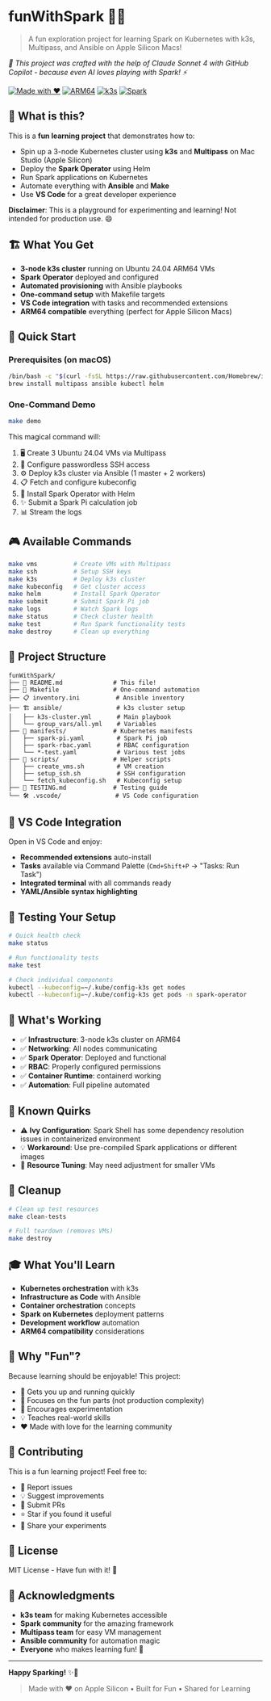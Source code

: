 # funWithSpark 🚀✨

> A fun exploration project for learning Spark on Kubernetes with k3s, Multipass, and Ansible on Apple Silicon Macs!

*🤖 This project was crafted with the help of Claude Sonnet 4 with GitHub Copilot - because even AI loves playing with Spark! ⚡️*

[![Made with ❤️](https://img.shields.io/badge/Made%20with-❤️-red.svg)](https://github.com/greatkemo/funWithSpark)
[![ARM64](https://img.shields.io/badge/ARM64-Compatible-green.svg)](https://github.com/greatkemo/funWithSpark)
[![k3s](https://img.shields.io/badge/k3s-Kubernetes-blue.svg)](https://k3s.io/)
[![Spark](https://img.shields.io/badge/Apache-Spark-orange.svg)](https://spark.apache.org/)

## 🎯 What is this?

This is a **fun learning project** that demonstrates how to:
- Spin up a 3-node Kubernetes cluster using **k3s** and **Multipass** on Mac Studio (Apple Silicon)
- Deploy the **Spark Operator** using Helm
- Run Spark applications on Kubernetes
- Automate everything with **Ansible** and **Make**
- Use **VS Code** for a great developer experience

**Disclaimer**: This is a playground for experimenting and learning! Not intended for production use. 😄

## 🏗️ What You Get

- **3-node k3s cluster** running on Ubuntu 24.04 ARM64 VMs
- **Spark Operator** deployed and configured
- **Automated provisioning** with Ansible playbooks
- **One-command setup** with Makefile targets
- **VS Code integration** with tasks and recommended extensions
- **ARM64 compatible** everything (perfect for Apple Silicon Macs)

## 🚀 Quick Start

### Prerequisites (on macOS)
```bash
/bin/bash -c "$(curl -fsSL https://raw.githubusercontent.com/Homebrew/install/HEAD/install.sh)"
brew install multipass ansible kubectl helm
```

### One-Command Demo
```bash
make demo
```

This magical command will:
1. 🖥️ Create 3 Ubuntu 24.04 VMs via Multipass
2. 🔑 Configure passwordless SSH access
3. ⚙️ Deploy k3s cluster via Ansible (1 master + 2 workers)
4. 📋 Fetch and configure kubeconfig
5. 🎡 Install Spark Operator with Helm
6. ✨ Submit a Spark Pi calculation job
7. 📊 Stream the logs

## 🎮 Available Commands

```bash
make vms          # Create VMs with Multipass
make ssh          # Setup SSH keys
make k3s          # Deploy k3s cluster
make kubeconfig   # Get cluster access
make helm         # Install Spark Operator
make submit       # Submit Spark Pi job
make logs         # Watch Spark logs
make status       # Check cluster health
make test         # Run Spark functionality tests
make destroy      # Clean up everything
```

## 📁 Project Structure

```
funWithSpark/
├── 📖 README.md              # This file!
├── 🔧 Makefile               # One-command automation
├── 📋 inventory.ini          # Ansible inventory
├── 🏗️ ansible/               # k3s cluster setup
│   ├── k3s-cluster.yml       # Main playbook
│   └── group_vars/all.yml    # Variables
├── 🚀 manifests/             # Kubernetes manifests
│   ├── spark-pi.yaml         # Spark Pi job
│   ├── spark-rbac.yaml       # RBAC configuration
│   └── *-test.yaml           # Various test jobs
├── 📜 scripts/               # Helper scripts
│   ├── create_vms.sh         # VM creation
│   ├── setup_ssh.sh          # SSH configuration
│   └── fetch_kubeconfig.sh   # Kubeconfig setup
├── 🧪 TESTING.md             # Testing guide
└── 🛠️ .vscode/               # VS Code configuration
```

## 🎯 VS Code Integration

Open in VS Code and enjoy:
- **Recommended extensions** auto-install
- **Tasks** available via Command Palette (`Cmd+Shift+P` → "Tasks: Run Task")
- **Integrated terminal** with all commands ready
- **YAML/Ansible syntax highlighting**

## 🧪 Testing Your Setup

```bash
# Quick health check
make status

# Run functionality tests  
make test

# Check individual components
kubectl --kubeconfig=~/.kube/config-k3s get nodes
kubectl --kubeconfig=~/.kube/config-k3s get pods -n spark-operator
```

## 🎉 What's Working

- ✅ **Infrastructure**: 3-node k3s cluster on ARM64
- ✅ **Networking**: All nodes communicating
- ✅ **Spark Operator**: Deployed and functional
- ✅ **RBAC**: Properly configured permissions
- ✅ **Container Runtime**: containerd working
- ✅ **Automation**: Full pipeline automated

## 🤔 Known Quirks

- ⚠️ **Ivy Configuration**: Spark Shell has some dependency resolution issues in containerized environment
- 💡 **Workaround**: Use pre-compiled Spark applications or different images
- 🔧 **Resource Tuning**: May need adjustment for smaller VMs

## 🧹 Cleanup

```bash
# Clean up test resources
make clean-tests

# Full teardown (removes VMs)
make destroy
```

## 🎓 What You'll Learn

- **Kubernetes orchestration** with k3s
- **Infrastructure as Code** with Ansible
- **Container orchestration** concepts
- **Spark on Kubernetes** deployment patterns
- **Development workflow** automation
- **ARM64 compatibility** considerations

## 🎈 Why "Fun"?

Because learning should be enjoyable! This project:
- 🚀 Gets you up and running quickly
- 🎯 Focuses on the fun parts (not production complexity)
- 🧪 Encourages experimentation
- 💡 Teaches real-world skills
- ❤️ Made with love for the learning community

## 🤝 Contributing

This is a fun learning project! Feel free to:
- 🐛 Report issues
- 💡 Suggest improvements  
- 🔧 Submit PRs
- ⭐ Star if you found it useful
- 📢 Share your experiments

## 📜 License

MIT License - Have fun with it! 🎉

## 🙏 Acknowledgments

- **k3s team** for making Kubernetes accessible
- **Spark community** for the amazing framework
- **Multipass team** for easy VM management
- **Ansible community** for automation magic
- **Everyone** who makes learning fun! 🌟

---

**Happy Sparking!** ✨🚀

> Made with ❤️ on Apple Silicon • Built for Fun • Shared for Learning
